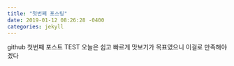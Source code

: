 ```yaml
---
title: "첫번째 포스팅"
date: 2019-01-12 08:26:28 -0400
categories: jekyll
---
```


github 첫번째 포스트 TEST
오늘은 쉽고 빠르게 맛보기가 목표였으니 이걸로 만족해야겠다

